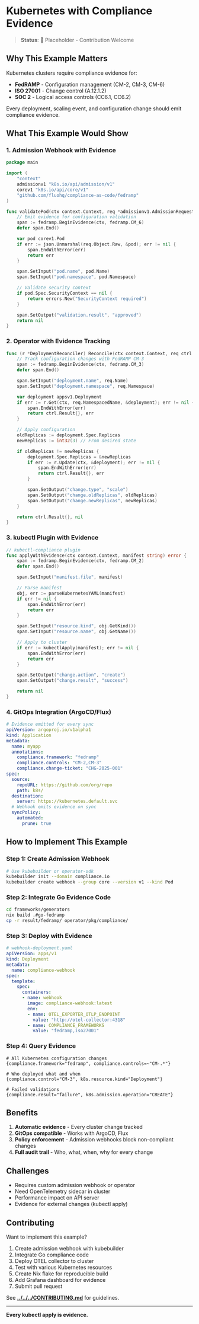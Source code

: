 # Kubernetes with Compliance Evidence

> **Status**: 📝 Placeholder - Contribution Welcome

## Why This Example Matters

Kubernetes clusters require compliance evidence for:
- **FedRAMP** - Configuration management (CM-2, CM-3, CM-6)
- **ISO 27001** - Change control (A.12.1.2)
- **SOC 2** - Logical access controls (CC6.1, CC6.2)

Every deployment, scaling event, and configuration change should emit compliance evidence.

## What This Example Would Show

### 1. Admission Webhook with Evidence

```go
package main

import (
    "context"
    admissionv1 "k8s.io/api/admission/v1"
    corev1 "k8s.io/api/core/v1"
    "github.com/fluohq/compliance-as-code/fedramp"
)

func validatePod(ctx context.Context, req *admissionv1.AdmissionRequest) error {
    // Emit evidence for configuration validation
    span := fedramp.BeginEvidence(ctx, fedramp.CM_6)
    defer span.End()

    var pod corev1.Pod
    if err := json.Unmarshal(req.Object.Raw, &pod); err != nil {
        span.EndWithError(err)
        return err
    }

    span.SetInput("pod.name", pod.Name)
    span.SetInput("pod.namespace", pod.Namespace)

    // Validate security context
    if pod.Spec.SecurityContext == nil {
        return errors.New("SecurityContext required")
    }

    span.SetOutput("validation.result", "approved")
    return nil
}
```

### 2. Operator with Evidence Tracking

```go
func (r *DeploymentReconciler) Reconcile(ctx context.Context, req ctrl.Request) (ctrl.Result, error) {
    // Track configuration changes with FedRAMP CM-3
    span := fedramp.BeginEvidence(ctx, fedramp.CM_3)
    defer span.End()

    span.SetInput("deployment.name", req.Name)
    span.SetInput("deployment.namespace", req.Namespace)

    var deployment appsv1.Deployment
    if err := r.Get(ctx, req.NamespacedName, &deployment); err != nil {
        span.EndWithError(err)
        return ctrl.Result{}, err
    }

    // Apply configuration
    oldReplicas := deployment.Spec.Replicas
    newReplicas := int32(3) // From desired state

    if oldReplicas != newReplicas {
        deployment.Spec.Replicas = &newReplicas
        if err := r.Update(ctx, &deployment); err != nil {
            span.EndWithError(err)
            return ctrl.Result{}, err
        }

        span.SetOutput("change.type", "scale")
        span.SetOutput("change.oldReplicas", oldReplicas)
        span.SetOutput("change.newReplicas", newReplicas)
    }

    return ctrl.Result{}, nil
}
```

### 3. kubectl Plugin with Evidence

```go
// kubectl-compliance plugin
func applyWithEvidence(ctx context.Context, manifest string) error {
    span := fedramp.BeginEvidence(ctx, fedramp.CM_2)
    defer span.End()

    span.SetInput("manifest.file", manifest)

    // Parse manifest
    obj, err := parseKubernetesYAML(manifest)
    if err != nil {
        span.EndWithError(err)
        return err
    }

    span.SetInput("resource.kind", obj.GetKind())
    span.SetInput("resource.name", obj.GetName())

    // Apply to cluster
    if err := kubectlApply(manifest); err != nil {
        span.EndWithError(err)
        return err
    }

    span.SetOutput("change.action", "create")
    span.SetOutput("change.result", "success")

    return nil
}
```

### 4. GitOps Integration (ArgoCD/Flux)

```yaml
# Evidence emitted for every sync
apiVersion: argoproj.io/v1alpha1
kind: Application
metadata:
  name: myapp
  annotations:
    compliance.framework: "fedramp"
    compliance.controls: "CM-2,CM-3"
    compliance.change-ticket: "CHG-2025-001"
spec:
  source:
    repoURL: https://github.com/org/repo
    path: k8s/
  destination:
    server: https://kubernetes.default.svc
  # Webhook emits evidence on sync
  syncPolicy:
    automated:
      prune: true
```

## How to Implement This Example

### Step 1: Create Admission Webhook

```bash
# Use kubebuilder or operator-sdk
kubebuilder init --domain compliance.io
kubebuilder create webhook --group core --version v1 --kind Pod
```

### Step 2: Integrate Go Evidence Code

```bash
cd frameworks/generators
nix build .#go-fedramp
cp -r result/fedramp/ operator/pkg/compliance/
```

### Step 3: Deploy with Evidence

```yaml
# webhook-deployment.yaml
apiVersion: apps/v1
kind: Deployment
metadata:
  name: compliance-webhook
spec:
  template:
    spec:
      containers:
      - name: webhook
        image: compliance-webhook:latest
        env:
        - name: OTEL_EXPORTER_OTLP_ENDPOINT
          value: "http://otel-collector:4318"
        - name: COMPLIANCE_FRAMEWORKS
          value: "fedramp,iso27001"
```

### Step 4: Query Evidence

```promql
# All Kubernetes configuration changes
{compliance.framework="fedramp", compliance.controls=~"CM-.*"}

# Who deployed what and when
{compliance.control="CM-3", k8s.resource.kind="Deployment"}

# Failed validations
{compliance.result="failure", k8s.admission.operation="CREATE"}
```

## Benefits

1. **Automatic evidence** - Every cluster change tracked
2. **GitOps compatible** - Works with ArgoCD, Flux
3. **Policy enforcement** - Admission webhooks block non-compliant changes
4. **Full audit trail** - Who, what, when, why for every change

## Challenges

- Requires custom admission webhook or operator
- Need OpenTelemetry sidecar in cluster
- Performance impact on API server
- Evidence for external changes (kubectl apply)

## Contributing

Want to implement this example?

1. Create admission webhook with kubebuilder
2. Integrate Go compliance code
3. Deploy OTEL collector to cluster
4. Test with various Kubernetes resources
5. Create Nix flake for reproducible build
6. Add Grafana dashboard for evidence
7. Submit pull request

See **[../../../CONTRIBUTING.md](../../../CONTRIBUTING.md)** for guidelines.

---

**Every kubectl apply is evidence.**
